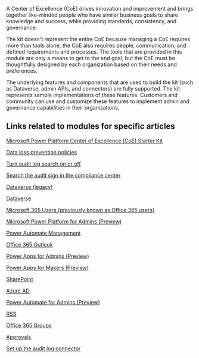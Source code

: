 A Center of Excellence (CoE) drives innovation and improvement and brings together like-minded people who have similar business goals to share knowledge and success, while providing standards, consistency, and governance.

The kit doesn't represent the entire CoE because managing a CoE requires more than tools alone; the CoE also requires people, communication, and defined requirements and processes. The tools that are provided in this module are only a means to get to the end goal, but the CoE must be thoughtfully designed by each organization based on their needs and preferences.

The underlying features and components that are used to build the kit (such as Dataverse, admin APIs, and connectors) are fully supported. The kit represents sample implementations of these features. Customers and community can use and customize these features to implement admin and governance capabilities in their organizations.

## Links related to modules for specific articles

[Microsoft Power Platform Center of Excellence (CoE) Starter Kit](/power-platform/guidance/coe/starter-kit/?azure-portal=true)

[Data loss prevention policies](/power-platform/admin/wp-data-loss-prevention/?azure-portal=true)

[Turn audit log search on or off](/microsoft-365/compliance/turn-audit-log-search-on-or-off/?azure-portal=true)

[Search the audit sign in the compliance center](/microsoft-365/compliance/search-the-audit-log-in-security-and-compliance?azure-portal=true#before-you-begin)

[Dataverse (legacy)](/connectors/commondataservice/?azure-portal=true)

[Dataverse](/connectors/commondataserviceforapps/?azure-portal=true)

[Microsoft 365 Users (previously known as Office 365 users)](/connectors/office365users/?azure-portal=true)

[Microsoft Power Platform for Admins (Preview)](/connectors/powerplatformforadmins/?azure-portal=true)

[Power Automate Management](/connectors/flowmanagement/?azure-portal=true)

[Office 365 Outlook](/connectors/office365/?azure-portal=true)

[Power Apps for Admins (Preview)](/connectors/powerappsforadmins/?azure-portal=true)

[Power Apps for Makers (Preview)](/connectors/powerappsforappmakers/?azure-portal=true)

[SharePoint](/connectors/sharepointonline/?azure-portal=true)

[Azure AD](/connectors/azuread/?azure-portal=true)

[Power Automate for Admins (Preview)](/connectors/microsoftflowforadmins/?azure-portal=true)

[RSS](/connectors/rss/?azure-portal=true)

[Office 365 Groups](/connectors/office365groups/?azure-portal=true)

[Approvals](/connectors/approvals/?azure-portal=true)

[Set up the audit log connector](/power-platform/guidance/coe/setup-auditlog/?azure-portal=true)
